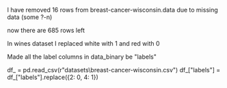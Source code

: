 I have removed 16 rows from breast-cancer-wisconsin.data due to missing data (some ?-n)

now there are 685 rows left

In wines dataset I replaced white with 1 and red with 0

Made all the label columns in data_binary be "labels"

df_  = pd.read_csv(r"datasets\breast-cancer-wisconsin.csv")
df_["labels"] = df_["labels"].replace({2: 0, 4: 1})